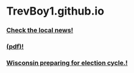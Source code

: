 # TrevBoy1.github.io
<h3><a href="https://trevboy1.github.io/BasicWebDesign/homepage.html">Check the local news!</a></h3> <h3><a href="https://trevboy1.github.io/BasicWebDesign/Documents/Wausau%20High%20School%20Unification%20News.pdf">(pdf)!</a></h3>
</hr>
<h3><a href="https://pbswisconsin.org/news-item/wisconsin-braces-for-another-consequential-election-cycle-in-2024">Wisconsin preparing for election cycle.!</a></h3>
</hr>
